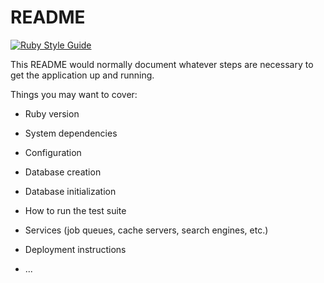 # README

[![Ruby Style Guide](https://img.shields.io/badge/code_style-rubocop-brightgreen.svg)](https://github.com/rubocop-hq/rubocop)


This README would normally document whatever steps are necessary to get the
application up and running.

Things you may want to cover:

* Ruby version

* System dependencies

* Configuration

* Database creation

* Database initialization

* How to run the test suite

* Services (job queues, cache servers, search engines, etc.)

* Deployment instructions

* ...
